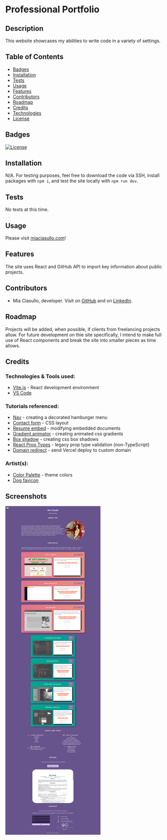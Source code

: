 # Professional Portfolio

## Description

This website showcases my abilities to write code in a variety of settings.

## Table of Contents

- [Badges](#badges)
- [Installation](#installation)
- [Tests](#tests)
- [Usage](#usage)
- [Features](#features)
- [Contributors](#contributors)
- [Roadmap](#roadmap)
- [Credits](#credits)
- [Technologies](#technologies)
- [License](#license)

## Badges

[![License](https://img.shields.io/badge/license-MIT-blue?logo=github)](https://github.com/miacias/setzu-live-store/blob/main/LICENSE)

## Installation

N/A. For testing purposes, feel free to download the code via SSH, install packages with `npm i`, and test the site locally with `npm run dev`.

## Tests

No tests at this time.

## Usage

Please visit [miaciasullo.com](https://www.miaciasullo.com/)!

## Features

The site uses React and GitHub API to import key information about public projects.

## Contributors

- Mia Ciasullo, developer. Visit on [GitHub](https://github.com/miacias) and on [LinkedIn](https://www.linkedin.com/in/miaciasullo).

## Roadmap

Projects will be added, when possible, if clients from freelancing projects allow.
For future development on thie site specifically, I intend to make full use of React components and break the site into smaller pieces as time allows.

## Credits

### Technologies & Tools used:

- [Vite.js](https://vitejs.dev/) - React development environment
- [VS Code](https://code.visualstudio.com/)

### Tutorials referenced:

- [Nav](https://alvarotrigo.com/blog/hamburger-menu-css/) - creating a decorated hamburger menu
- [Contact form](https://codepen.io/bobbykorec/pen/qOGbyr) - CSS layout
- [Resume embed](https://stackoverflow.com/questions/36146508/google-docs-iframe-how-to-customize-the-css-of-an-embedded-google-docs-iframe) - modifying embedded documents
- [Gradient animator](https://www.gradient-animator.com/) - creating animated css gradients
- [Box shadow](https://www.cssmatic.com/box-shadow) - creating css box shadows
- [React Prop Types](https://legacy.reactjs.org/docs/typechecking-with-proptypes.html) - legacy prop type validation (non-TypeScript)
- [Domain redirect](https://jorgearuv.dev/setting-up-namecheap-domain-in-vercel) - send Vercel deploy to custom domain

### Artist(s):

- [Color Palette](https://mycolor.space/?hex=%2367548C&sub=1) - theme colors
- [Dog favicon](https://www.flaticon.com/free-icon/dog_1723750?term=dog&page=1&position=25&origin=tag&related_id=1723750)

## Screenshots

![Version 1, 2023](./public/assets/images/portfolio-v1.png)